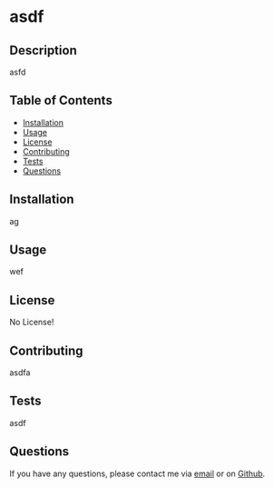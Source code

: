 # asdf   
## Description
asfd
## Table of Contents
* [Installation](#installation)
* [Usage](#usage)
* [License](#license)
* [Contributing](#contributing)
* [Tests](#tests)
* [Questions](#questions)
## Installation
ag
## Usage
wef
## License
No License!
## Contributing
asdfa
## Tests
asdf
## Questions
If you have any questions, please contact me via [email](asdf) or on [Github](http://github.com/asdf).